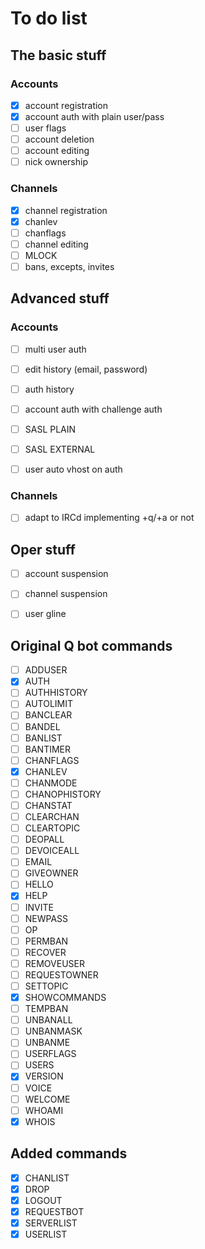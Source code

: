 # To do list

## The basic stuff

### Accounts
- [X] account registration
- [X] account auth with plain user/pass
- [ ] user flags
- [ ] account deletion
- [ ] account editing
- [ ] nick ownership

### Channels
- [X] channel registration
- [X] chanlev
- [ ] chanflags
- [ ] channel editing
- [ ] MLOCK
- [ ] bans, excepts, invites

## Advanced stuff

### Accounts
- [ ] multi user auth
- [ ] edit history (email, password)
- [ ] auth history
- [ ] account auth with challenge auth
- [ ] SASL PLAIN
- [ ] SASL EXTERNAL
- [ ] user auto vhost on auth


### Channels
- [ ] adapt to IRCd implementing +q/+a or not

## Oper stuff
- [ ] account suspension
- [ ] channel suspension
- [ ] user gline


## Original Q bot commands
- [ ] ADDUSER
- [X] AUTH
- [ ] AUTHHISTORY
- [ ] AUTOLIMIT
- [ ] BANCLEAR
- [ ] BANDEL
- [ ] BANLIST
- [ ] BANTIMER
- [ ] CHANFLAGS
- [X] CHANLEV
- [ ] CHANMODE
- [ ] CHANOPHISTORY
- [ ] CHANSTAT
- [ ] CLEARCHAN
- [ ] CLEARTOPIC
- [ ] DEOPALL
- [ ] DEVOICEALL
- [ ] EMAIL
- [ ] GIVEOWNER
- [ ] HELLO
- [X] HELP
- [ ] INVITE
- [ ] NEWPASS
- [ ] OP
- [ ] PERMBAN
- [ ] RECOVER
- [ ] REMOVEUSER
- [ ] REQUESTOWNER
- [ ] SETTOPIC
- [X] SHOWCOMMANDS
- [ ] TEMPBAN
- [ ] UNBANALL
- [ ] UNBANMASK
- [ ] UNBANME
- [ ] USERFLAGS
- [ ] USERS
- [X] VERSION
- [ ] VOICE
- [ ] WELCOME
- [ ] WHOAMI
- [X] WHOIS

## Added commands
- [X] CHANLIST
- [X] DROP
- [X] LOGOUT
- [X] REQUESTBOT
- [X] SERVERLIST
- [X] USERLIST

